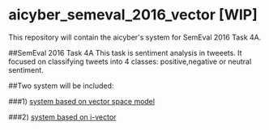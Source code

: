# aicyber_semeval_2016_vector [WIP]

This repository will contain the aicyber's system for SemEval 2016 Task 4A.

##SemEval 2016 Task 4A
This task is sentiment analysis in tweeets. It focused on classifying tweets into 4 classes: positive,negative or neutral sentiment.

##Two system will be included:

###1) [system based on vector space model](./System_1)

###2) [system based on i-vector](./System_2)

